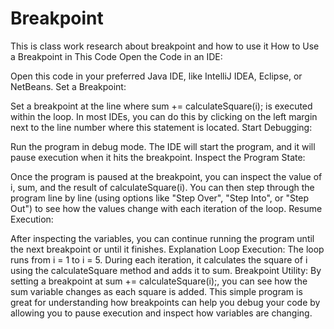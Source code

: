 # Breakpoint
This is class work research about breakpoint and how to use it
How to Use a Breakpoint in This Code
Open the Code in an IDE:

Open this code in your preferred Java IDE, like IntelliJ IDEA, Eclipse, or NetBeans.
Set a Breakpoint:

Set a breakpoint at the line where sum += calculateSquare(i); is executed within the loop. In most IDEs, you can do this by clicking on the left margin next to the line number where this statement is located.
Start Debugging:

Run the program in debug mode. The IDE will start the program, and it will pause execution when it hits the breakpoint.
Inspect the Program State:

Once the program is paused at the breakpoint, you can inspect the value of i, sum, and the result of calculateSquare(i).
You can then step through the program line by line (using options like "Step Over", "Step Into", or "Step Out") to see how the values change with each iteration of the loop.
Resume Execution:

After inspecting the variables, you can continue running the program until the next breakpoint or until it finishes.
Explanation
Loop Execution: The loop runs from i = 1 to i = 5. During each iteration, it calculates the square of i using the calculateSquare method and adds it to sum.
Breakpoint Utility: By setting a breakpoint at sum += calculateSquare(i);, you can see how the sum variable changes as each square is added.
This simple program is great for understanding how breakpoints can help you debug your code by allowing you to pause execution and inspect how variables are changing.








